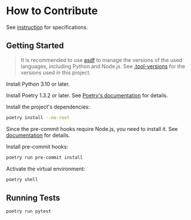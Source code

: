 # How to Contribute

See [instruction](instructions.pdf) for specifications.

## Getting Started

> It is recommended to use [asdf](https://asdf-vm.com/) to manage the versions
> of the used languages, including Python and Node.js. See
> [.tool-versions](.tool-versions) for the versions used in this project.

Install Python 3.10 or later.

Install Poetry 1.3.2 or later. See
[Poetry's documentation](https://python-poetry.org/docs/) for details.

Install the project's dependencies:

```sh
poetry install --no-root
```

Since the pre-commit hooks require Node.js, you need to install it. See
[documentation](https://nodejs.org/en/download/) for details.

Install pre-commit hooks:

```sh
poetry run pre-commit install
```

Activate the virtual environment:

```sh
poetry shell
```

## Running Tests

```sh
poetry run pytest
```
